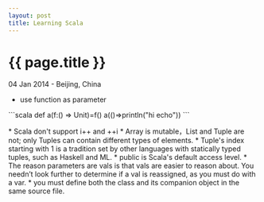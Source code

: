 ```yaml
---
layout: post
title: Learning Scala
---
```


{{ page.title }}
================

<p class="meta">04 Jan 2014 - Beijing, China</p>

* use function as parameter
<p>
```scala
def a(f:() => Unit)=f()
a(()=>println("hi echo"))
```
</p>
* Scala don't support i++ and ++i
* Array is mutable，List and Tuple are not; only Tuples can contain different types of elements.
* Tuple's index starting with 1 is a tradition set by other languages with statically typed tuples, such as Haskell and ML.
* public is Scala's default access level.
* The reason parameters are vals is that vals are easier to reason about. You needn’t look further to determine if a val is reassigned, as you must do with a var.
* you must define both the class and its companion object in the same source file.



